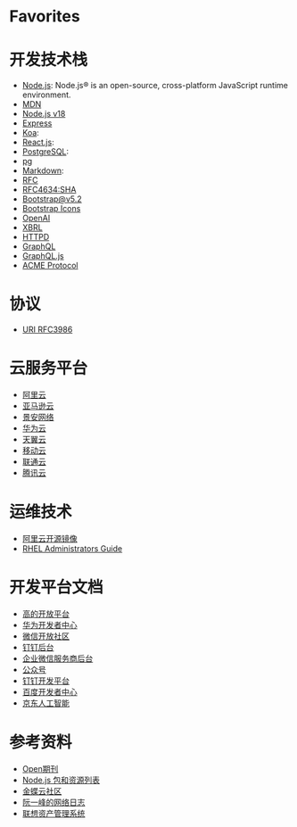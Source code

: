 Favorites
===========

# 开发技术栈

* [Node.js](https://nodejs.org/): Node.js® is an open-source, cross-platform JavaScript runtime environment.
* [MDN](https://developer.mozilla.org/zh-CN/docs/MDN/Writing_guidelines)
* [Node.js v18](https://nodejs.org/dist/latest-v18.x/docs/api/)
* [Express](https://www.expressjs.com.cn)
* [Koa](https://koajs.com):
* [React.js](https://react.dev):
* [PostgreSQL](https://www.postgresql.org):
* [pg](https://node-postgres.com)
* [Markdown](https://www.markdown.xyz):
* [RFC](https://www.rfc-editor.org)
* [RFC4634:SHA](https://www.rfc-editor.org/info/rfc4634)
* [Bootstrap@v5.2](https://getbootstrap.com/docs/5.2/layout/breakpoints/)
* [Bootstrap Icons](https://icons.getbootstrap.com)
* [OpenAI](https://openai.com)
* [XBRL](https://www.xbrl-cn.org)
* [HTTPD](https://httpd.apache.org/docs)
* [GraphQL](https://graphql.org)
* [GraphQL.js](https://graphql.org/graphql-js)
* [ACME Protocol](https://tools.ietf.org/html/rfc8555)

# 协议 

* [URI RFC3986](https://www.ietf.org/rfc/rfc3986.txt)

# 云服务平台 

* [阿里云](https://www.aliyun.com/)
* [亚马逊云](https://aws.amazon.com/)
* [景安网络](https://www.zzidc.com)
* [华为云](https://huaweicloud.com)
* [天翼云](https://www.ctyun.cn)
* [移动云](https://ecloud.10086.cn)
* [联通云](https://www.cucloud.cn)
* [腾讯云](https://cloud.tencent.com)

# 运维技术

* [阿里云开源镜像](https://mirrors.aliyun.com/repo/)
* [RHEL Administrators Guide](https://access.redhat.com/documentation/en-us/red_hat_enterprise_linux/8/html/)

# 开发平台文档 

* [高的开放平台](https://lbs.amap.com)
* [华为开发者中心](https://developer.huawei.com)
* [微信开放社区](https://developers.weixin.qq.com)
* [钉钉后台](https://login.dingtalk.com/oauth2/challenge.htm?redirect_uri=https%3A%2F%2Foa.dingtalk.com%2Fomp%2Flogin%2Fdingtalk_sso_call_back%3Fcontinue%3Dhttps%253A%252F%252Foa.dingtalk.com%252F%253Fspm%253Da3140.7858860.2231602.7.0TNYFY&response_type=code&client_id=dingoaltcsv4vlgoefhpec&scope=openid+corpid&org_type=management#/login)
* [企业微信服务商后台](https://open.work.weixin.qq.com/wwopen/login#/index)
* [公众号](https://mp.weixin.qq.com/cgi-bin/home?t=home/index&lang=zh_CN&token=499873572)
* [钉钉开发平台](https://open.dingtalk.com/document/orgapp-server/server-api-overview)
* [百度开发者中心](https://developer.baidu.com)
* [京东人工智能](http://neuhub.jd.com)

# 参考资料

* [Open期刊](https://www.oalib.com)
* [Node.js 包和资源列表](https://zhuanlan.zhihu.com/p/385852664)
* [金蝶云社区](https://vip.kingdee.com/)
* [阮一峰的网络日志](https://www.ruanyifeng.com/blog/)
* [联想资产管理系统](https://zc.lenovo.com.cn)
